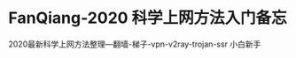 # FanQiang-2020 科学上网方法入门备忘
2020最新科学上网方法整理—翻墙-梯子-vpn-v2ray-trojan-ssr 小白新手
<a target="_blank" rel="noopener noreferrer" href="https://github.com/xiaoming-ssr/FanQiang-Book/blob/master/1.jpg"><img src="https://github.com/xiaoming-ssr/FanQiang-Book/raw/master/1.jpg" alt="" style="max-width:100%;"></a>
